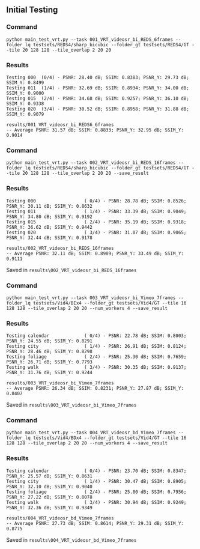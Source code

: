 ## Initial Testing

### Command
`python main_test_vrt.py --task 001_VRT_videosr_bi_REDS_6frames --folder_lq testsets/REDS4/sharp_bicubic --folder_gt testsets/REDS4/GT --tile 20 128 128 --tile_overlap 2 20 20`

### Results
```
Testing 000  (0/4) - PSNR: 28.40 dB; SSIM: 0.8383; PSNR_Y: 29.73 dB; SSIM_Y: 0.8499
Testing 011  (1/4) - PSNR: 32.69 dB; SSIM: 0.8934; PSNR_Y: 34.00 dB; SSIM_Y: 0.9000
Testing 015  (2/4) - PSNR: 34.68 dB; SSIM: 0.9257; PSNR_Y: 36.10 dB; SSIM_Y: 0.9338
Testing 020  (3/4) - PSNR: 30.52 dB; SSIM: 0.8958; PSNR_Y: 31.88 dB; SSIM_Y: 0.9079

results/001_VRT_videosr_bi_REDS6_6frames
-- Average PSNR: 31.57 dB; SSIM: 0.8833; PSNR_Y: 32.95 dB; SSIM_Y: 0.9014
```

### Command
`python main_test_vrt.py --task 002_VRT_videosr_bi_REDS_16frames --folder_lq testsets/REDS4/sharp_bicubic --folder_gt testsets/REDS4/GT --tile 20 128 128 --tile_overlap 2 20 20 --save_result`

### Results
```
Testing 000                  ( 0/4) - PSNR: 28.78 dB; SSIM: 0.8526; PSNR_Y: 30.11 dB; SSIM_Y: 0.8632
Testing 011                  ( 1/4) - PSNR: 33.39 dB; SSIM: 0.9049; PSNR_Y: 34.80 dB; SSIM_Y: 0.9192
Testing 015                  ( 2/4) - PSNR: 35.19 dB; SSIM: 0.9318; PSNR_Y: 36.62 dB; SSIM_Y: 0.9442
Testing 020                  ( 3/4) - PSNR: 31.07 dB; SSIM: 0.9065; PSNR_Y: 32.44 dB; SSIM_Y: 0.9178

results/002_VRT_videosr_bi_REDS_16frames
-- Average PSNR: 32.11 dB; SSIM: 0.8989; PSNR_Y: 33.49 dB; SSIM_Y: 0.9111
```

Saved in `results\002_VRT_videosr_bi_REDS_16frames`

### Command
`python main_test_vrt.py --task 003_VRT_videosr_bi_Vimeo_7frames --folder_lq testsets/Vid4/BIx4 --folder_gt testsets/Vid4/GT --tile 16 128 128 --tile_overlap 2 20 20 --num_workers 4 --save_result`

### Results
```
Testing calendar             ( 0/4) - PSNR: 22.78 dB; SSIM: 0.8003; PSNR_Y: 24.55 dB; SSIM_Y: 0.8291
Testing city                 ( 1/4) - PSNR: 26.91 dB; SSIM: 0.8124; PSNR_Y: 28.46 dB; SSIM_Y: 0.8298
Testing foliage              ( 2/4) - PSNR: 25.30 dB; SSIM: 0.7659; PSNR_Y: 26.71 dB; SSIM_Y: 0.7793
Testing walk                 ( 3/4) - PSNR: 30.35 dB; SSIM: 0.9137; PSNR_Y: 31.76 dB; SSIM_Y: 0.9244

results/003_VRT_videosr_bi_Vimeo_7frames
-- Average PSNR: 26.34 dB; SSIM: 0.8231; PSNR_Y: 27.87 dB; SSIM_Y: 0.8407
```

Saved in `results\003_VRT_videosr_bi_Vimeo_7frames`

### Command

`python main_test_vrt.py --task 004_VRT_videosr_bd_Vimeo_7frames --folder_lq testsets/Vid4/BDx4 --folder_gt testsets/Vid4/GT --tile 16 128 128 --tile_overlap 2 20 20 --num_workers 4 --save_result`

### Results

```
Testing calendar             ( 0/4) - PSNR: 23.70 dB; SSIM: 0.8347; PSNR_Y: 25.57 dB; SSIM_Y: 0.8631
Testing city                 ( 1/4) - PSNR: 30.47 dB; SSIM: 0.8905; PSNR_Y: 32.10 dB; SSIM_Y: 0.9040
Testing foliage              ( 2/4) - PSNR: 25.80 dB; SSIM: 0.7956; PSNR_Y: 27.22 dB; SSIM_Y: 0.8078
Testing walk                 ( 3/4) - PSNR: 30.94 dB; SSIM: 0.9249; PSNR_Y: 32.36 dB; SSIM_Y: 0.9349

results/004_VRT_videosr_bd_Vimeo_7frames
-- Average PSNR: 27.73 dB; SSIM: 0.8614; PSNR_Y: 29.31 dB; SSIM_Y: 0.8775
```

Saved in `results\004_VRT_videosr_bd_Vimeo_7frames`